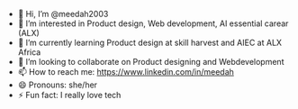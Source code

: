 - 👋 Hi, I’m @meedah2003
- 👀 I’m interested in Product design, Web development, AI essential carear (ALX)
- 🌱 I’m currently learning Product design at skill harvest and AIEC at ALX Africa
- 💞️ I’m looking to collaborate on Product designing and Webdevelopment
- 📫 How to reach me: https://www.linkedin.com/in/meedah 
- 😄 Pronouns: she/her
- ⚡ Fun fact: I really love tech

<!---
meedah2003/meedah2003 is a ✨ special ✨ repository because its `README.md` (this file) appears on your GitHub profile.
You can click the Preview link to take a look at your changes.
--->
